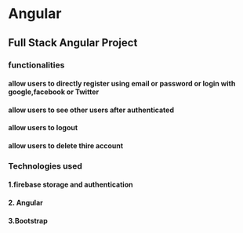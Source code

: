 # Angular
## Full Stack Angular Project
### functionalities
#### allow users to directly register using email or password or login with google,facebook or Twitter
#### allow users to see other users after authenticated
#### allow users to logout
#### allow users to delete thire account
 
 ### Technologies used
 #### 1.firebase storage and authentication
 #### 2. Angular 
 #### 3.Bootstrap
